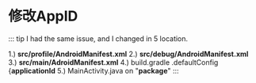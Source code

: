 # 修改AppID

::: tip
I had the same issue, and I changed in 5 location.

1.) **src/profile/AndroidManifest.xml**
2.) **src/debug/AndroidManifest.xml**
3.) **src/main/AdroidManifest.xml**
4.) build.gradle .defaultConfig {**applicationId**
5.) MainActivity.java on "**package**"
:::

